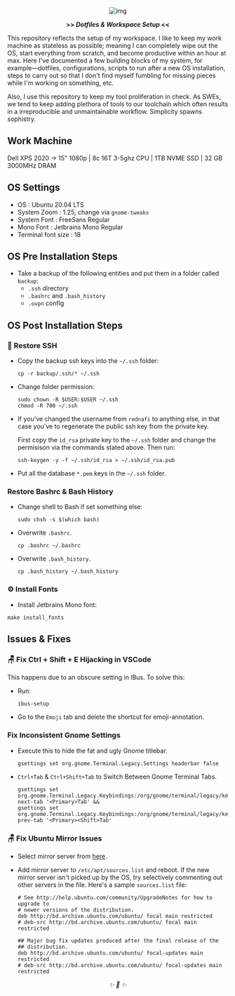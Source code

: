 <div align="center">

![img](./art/logo.png)

<strong>>> <i>Dotfiles & Workspace Setup</i> <<</strong>

</div>

This repository reflects the setup of my workspace. I like to keep my work machine as stateless as possible; meaning I can completely wipe out the OS, start everything from scratch, and become productive within an hour at max. Here I've documented a few building blocks of my system, for example—dotfiles, configurations, scripts to run after a new OS installation, steps to carry out so that I don't find myself fumbling for missing pieces while I'm working on something, etc.

Also, I use this repository to keep my tool proliferation in check. As SWEs, we tend to keep adding plethora of tools to our toolchain which often results in a irreproducible and unmaintainable workflow. Simplicity spawns sophistry.

## Work Machine

Dell XPS 2020 -> 15" 1080p | 8c 16T 3-5ghz CPU | 1TB NVME SSD | 32 GB 3000MHz DRAM

## OS Settings

* OS                    : Ubuntu 20.04 LTS
* System Zoom           : 1.25, change via `gnome-tweaks`
* System Font           : FreeSans Regular
* Mono Font             : Jetbrains Mono Regular
* Terminal font size    : 18

## OS Pre Installation Steps

* Take a backup of the following entities and put them in a folder called `backup`:
    * `.ssh` directory
    * `.bashrc` and `.bash_history`
    * `.ovpn` config


## OS Post Installation Steps

### 🔐 Restore SSH

* Copy the backup ssh keys into the `~/.ssh` folder:

    ```
    cp -r backup/.ssh/* ~/.ssh
    ```

* Change folder permission:

    ```
    sudo chown -R $USER:$USER ~/.ssh
    chmod -R 700 ~/.ssh
    ```

* If you've changed the username from `rednafi` to anything else, in that case you've to regenerate the public ssh key from the private key.

    First copy the `id_rsa` private key to the `~/.ssh` folder and change the permisison via the commands stated above. Then run:

    ```
    ssh-keygen -y -f ~/.ssh/id_rsa > ~/.ssh/id_rsa.pub
    ```

* Put all the database `*.pem` keys in the `~/.ssh` folder.

### Restore Bashrc & Bash History

* Change shell to Bash if set something else:
    ```
    sudo chsh -s $(which bash)
    ```
* Overwrite `.bashrc`.
    ```
    cp .bashrc ~/.bashrc
    ```
* Overwrite `.bash_history`.
    ```
    cp .bash_history ~/.bash_history
    ```

### ⚙️ Install Fonts

* Install Jetbrains Mono font:

```
make install_fonts
```


## Issues & Fixes

### 🪑 Fix Ctrl + Shift + E Hijacking in VSCode

This happens due to an obscure setting in IBus. To solve this:

* Run:
    ```
    ibus-setup
    ```
* Go to the `Emoji` tab and delete the shortcut for emoji-annotation.

### Fix Inconsistent Gnome Settings

* Execute this to hide the fat and ugly Gnome titlebar.

    ```
    gsettings set org.gnome.Terminal.Legacy.Settings headerbar false
    ```

* `Ctrl+Tab` & `Ctrl+Shift+Tab` to Switch Between Gnome Terminal Tabs.

    ```
    gsettings set org.gnome.Terminal.Legacy.Keybindings:/org/gnome/terminal/legacy/keybindings/ next-tab '<Primary>Tab' &&
    gsettings set org.gnome.Terminal.Legacy.Keybindings:/org/gnome/terminal/legacy/keybindings/ prev-tab '<Primary><Shift>Tab'
    ```

### 🪑 Fix Ubuntu Mirror Issues

* Select mirror server from [here](https://launchpad.net/ubuntu/+archivemirrors).

* Add mirror server to `/etc/apt/sources.list` and reboot. If the new mirror server isn't picked up by the OS, try selectively commenting out other servers in the file. Here's a sample `sources.list` file:

    ```
    # See http://help.ubuntu.com/community/UpgradeNotes for how to upgrade to
    # newer versions of the distribution.
    deb http://bd.archive.ubuntu.com/ubuntu/ focal main restricted
    # deb-src http://bd.archive.ubuntu.com/ubuntu/ focal main restricted

    ## Major bug fix updates produced after the final release of the
    ## distribution.
    deb http://bd.archive.ubuntu.com/ubuntu/ focal-updates main restricted
    # deb-src http://bd.archive.ubuntu.com/ubuntu/ focal-updates main restricted
    ```

<div align="center">
<i> ✨ 🍰 ✨ </i>
</div>
